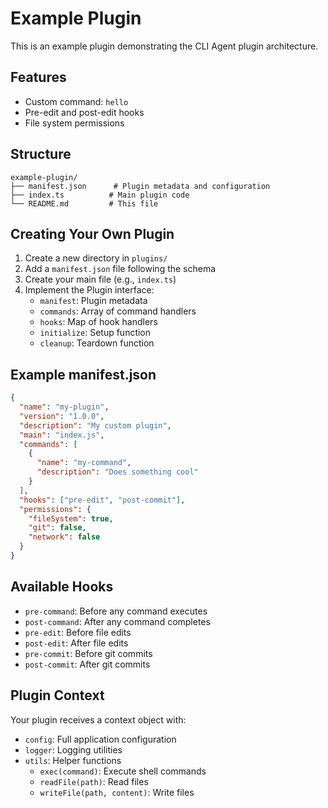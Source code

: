 # Example Plugin

This is an example plugin demonstrating the CLI Agent plugin architecture.

## Features

- Custom command: `hello`
- Pre-edit and post-edit hooks
- File system permissions

## Structure

```
example-plugin/
├── manifest.json      # Plugin metadata and configuration
├── index.ts          # Main plugin code
└── README.md         # This file
```

## Creating Your Own Plugin

1. Create a new directory in `plugins/`
2. Add a `manifest.json` file following the schema
3. Create your main file (e.g., `index.ts`)
4. Implement the Plugin interface:
   - `manifest`: Plugin metadata
   - `commands`: Array of command handlers
   - `hooks`: Map of hook handlers
   - `initialize`: Setup function
   - `cleanup`: Teardown function

## Example manifest.json

```json
{
  "name": "my-plugin",
  "version": "1.0.0",
  "description": "My custom plugin",
  "main": "index.js",
  "commands": [
    {
      "name": "my-command",
      "description": "Does something cool"
    }
  ],
  "hooks": ["pre-edit", "post-commit"],
  "permissions": {
    "fileSystem": true,
    "git": false,
    "network": false
  }
}
```

## Available Hooks

- `pre-command`: Before any command executes
- `post-command`: After any command completes
- `pre-edit`: Before file edits
- `post-edit`: After file edits
- `pre-commit`: Before git commits
- `post-commit`: After git commits

## Plugin Context

Your plugin receives a context object with:

- `config`: Full application configuration
- `logger`: Logging utilities
- `utils`: Helper functions
  - `exec(command)`: Execute shell commands
  - `readFile(path)`: Read files
  - `writeFile(path, content)`: Write files

